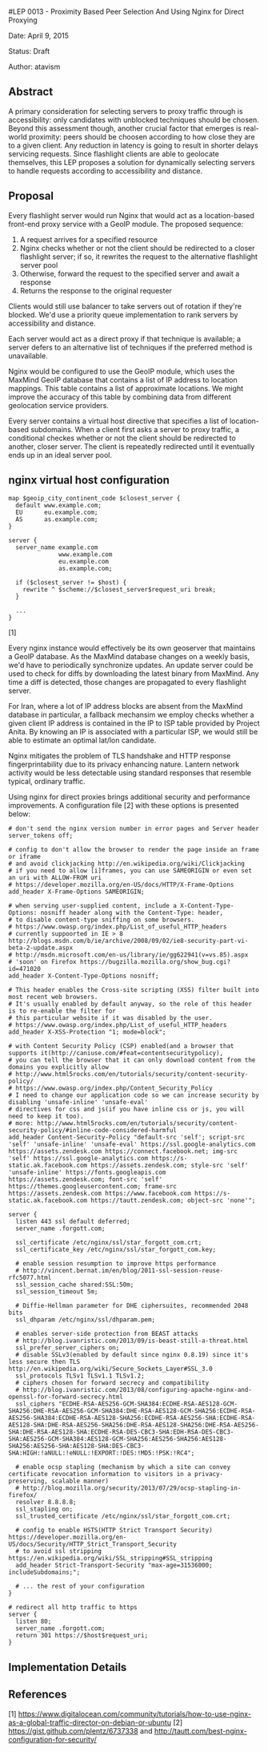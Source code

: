 #LEP 0013 - Proximity Based Peer Selection And Using Nginx for Direct Proxying

Date: April 9, 2015

Status: Draft

Author: atavism

## Abstract

A primary consideration for selecting servers to proxy traffic through is accessibility: only candidates with unblocked techniques should be chosen. Beyond this assessment though, another crucial factor that emerges is real-world proximity: peers should be choosen according to how close they are to a given client. Any reduction in latency is going to result in shorter delays servicing requests. Since flashlight clients are able to geolocate themselves, this LEP proposes a solution for dynamically selecting servers to handle requests according to accessibility and distance.

## Proposal

Every flashlight server would run Nginx that would act as a location-based front-end proxy service with a GeoIP module. The proposed sequence:

1. A request arrives for a specified resource
2. Nginx checks whether or not the client should be redirected to a closer flashlight server; if so, 
   it rewrites the request to the alternative flashlight server pool
3. Otherwise, forward the request to the specified server and await a response
4. Returns the response to the original requester

Clients would still use balancer to take servers out of rotation if they're blocked. We'd use a priority queue implementation to rank servers by accessibility and distance.

Each server would act as a direct proxy if that technique is available; a server defers to an alternative list of techniques if the preferred method is unavailable. 

Nginx would be configured to use the GeoIP module, which uses the MaxMind GeoIP database that contains a list of IP address to location mappings. This table contains a list of approximate locations. We might improve the accuracy of this table by combining data from different geolocation service providers.

Every server contains a virtual host directive that specifies a list of location-based subdomains. When a client first asks a server to proxy traffic, a conditional checkes whether or not the client should be redirected to another, closer server. The client is repeatedly redirected until it eventually ends up in an ideal server pool.

## nginx virtual host configuration
```
map $geoip_city_continent_code $closest_server {
  default www.example.com;
  EU      eu.example.com;
  AS      as.example.com;
}

server {
  server_name example.com
              www.example.com
              eu.example.com
              as.example.com;

  if ($closest_server != $host) {
    rewrite ^ $scheme://$closest_server$request_uri break;
  }

  ...
}
```
[1]

Every nginx instance would effectively be its own geoserver that maintains a GeoIP database. As the MaxMind database changes on a weekly basis, we'd have to periodically synchronize updates. An update server could be used to check for diffs by downloading the latest binary from MaxMind. Any time a diff is detected, those changes are propagated to every flashlight server.

For Iran, where a lot of IP address blocks are absent from the MaxMind database in particular, a fallback mechansim we employ checks whether a given client IP address is contained in the IP to ISP table provided by Project Anita. By knowing an IP is associated with a particular ISP, we would still be able to estimate an optimal lat/lon candidate. 

Nginx mitigates the problem of TLS handshake and HTTP response fingerprintability due to its privacy enhancing nature. Lantern network activity would be less detectable using standard responses that resemble typical, ordinary traffic.

Using nginx for direct proxies brings additional security and performance improvements. A configuration file [2] with these options is presented below:

```
# don't send the nginx version number in error pages and Server header
server_tokens off;

# config to don't allow the browser to render the page inside an frame or iframe
# and avoid clickjacking http://en.wikipedia.org/wiki/Clickjacking
# if you need to allow [i]frames, you can use SAMEORIGIN or even set an uri with ALLOW-FROM uri
# https://developer.mozilla.org/en-US/docs/HTTP/X-Frame-Options
add_header X-Frame-Options SAMEORIGIN;

# when serving user-supplied content, include a X-Content-Type-Options: nosniff header along with the Content-Type: header,
# to disable content-type sniffing on some browsers.
# https://www.owasp.org/index.php/List_of_useful_HTTP_headers
# currently suppoorted in IE > 8 http://blogs.msdn.com/b/ie/archive/2008/09/02/ie8-security-part-vi-beta-2-update.aspx
# http://msdn.microsoft.com/en-us/library/ie/gg622941(v=vs.85).aspx
# 'soon' on Firefox https://bugzilla.mozilla.org/show_bug.cgi?id=471020
add_header X-Content-Type-Options nosniff;

# This header enables the Cross-site scripting (XSS) filter built into most recent web browsers.
# It's usually enabled by default anyway, so the role of this header is to re-enable the filter for 
# this particular website if it was disabled by the user.
# https://www.owasp.org/index.php/List_of_useful_HTTP_headers
add_header X-XSS-Protection "1; mode=block";

# with Content Security Policy (CSP) enabled(and a browser that supports it(http://caniuse.com/#feat=contentsecuritypolicy),
# you can tell the browser that it can only download content from the domains you explicitly allow
# http://www.html5rocks.com/en/tutorials/security/content-security-policy/
# https://www.owasp.org/index.php/Content_Security_Policy
# I need to change our application code so we can increase security by disabling 'unsafe-inline' 'unsafe-eval'
# directives for css and js(if you have inline css or js, you will need to keep it too).
# more: http://www.html5rocks.com/en/tutorials/security/content-security-policy/#inline-code-considered-harmful
add_header Content-Security-Policy "default-src 'self'; script-src 'self' 'unsafe-inline' 'unsafe-eval' https://ssl.google-analytics.com https://assets.zendesk.com https://connect.facebook.net; img-src 'self' https://ssl.google-analytics.com https://s-static.ak.facebook.com https://assets.zendesk.com; style-src 'self' 'unsafe-inline' https://fonts.googleapis.com https://assets.zendesk.com; font-src 'self' https://themes.googleusercontent.com; frame-src https://assets.zendesk.com https://www.facebook.com https://s-static.ak.facebook.com https://tautt.zendesk.com; object-src 'none'";

server {
  listen 443 ssl default deferred;
  server_name .forgott.com;

  ssl_certificate /etc/nginx/ssl/star_forgott_com.crt;
  ssl_certificate_key /etc/nginx/ssl/star_forgott_com.key;

  # enable session resumption to improve https performance
  # http://vincent.bernat.im/en/blog/2011-ssl-session-reuse-rfc5077.html
  ssl_session_cache shared:SSL:50m;
  ssl_session_timeout 5m;

  # Diffie-Hellman parameter for DHE ciphersuites, recommended 2048 bits
  ssl_dhparam /etc/nginx/ssl/dhparam.pem;

  # enables server-side protection from BEAST attacks
  # http://blog.ivanristic.com/2013/09/is-beast-still-a-threat.html
  ssl_prefer_server_ciphers on;
  # disable SSLv3(enabled by default since nginx 0.8.19) since it's less secure then TLS http://en.wikipedia.org/wiki/Secure_Sockets_Layer#SSL_3.0
  ssl_protocols TLSv1 TLSv1.1 TLSv1.2;
  # ciphers chosen for forward secrecy and compatibility
  # http://blog.ivanristic.com/2013/08/configuring-apache-nginx-and-openssl-for-forward-secrecy.html
  ssl_ciphers "ECDHE-RSA-AES256-GCM-SHA384:ECDHE-RSA-AES128-GCM-SHA256:DHE-RSA-AES256-GCM-SHA384:DHE-RSA-AES128-GCM-SHA256:ECDHE-RSA-AES256-SHA384:ECDHE-RSA-AES128-SHA256:ECDHE-RSA-AES256-SHA:ECDHE-RSA-AES128-SHA:DHE-RSA-AES256-SHA256:DHE-RSA-AES128-SHA256:DHE-RSA-AES256-SHA:DHE-RSA-AES128-SHA:ECDHE-RSA-DES-CBC3-SHA:EDH-RSA-DES-CBC3-SHA:AES256-GCM-SHA384:AES128-GCM-SHA256:AES256-SHA256:AES128-SHA256:AES256-SHA:AES128-SHA:DES-CBC3-SHA:HIGH:!aNULL:!eNULL:!EXPORT:!DES:!MD5:!PSK:!RC4";

  # enable ocsp stapling (mechanism by which a site can convey certificate revocation information to visitors in a privacy-preserving, scalable manner)
  # http://blog.mozilla.org/security/2013/07/29/ocsp-stapling-in-firefox/
  resolver 8.8.8.8;
  ssl_stapling on;
  ssl_trusted_certificate /etc/nginx/ssl/star_forgott_com.crt;

  # config to enable HSTS(HTTP Strict Transport Security) https://developer.mozilla.org/en-US/docs/Security/HTTP_Strict_Transport_Security
  # to avoid ssl stripping https://en.wikipedia.org/wiki/SSL_stripping#SSL_stripping
  add_header Strict-Transport-Security "max-age=31536000; includeSubdomains;";

  # ... the rest of your configuration
}

# redirect all http traffic to https
server {
  listen 80;
  server_name .forgott.com;
  return 301 https://$host$request_uri;
}
```

## Implementation Details

## References
[1] https://www.digitalocean.com/community/tutorials/how-to-use-nginx-as-a-global-traffic-director-on-debian-or-ubuntu
[2] https://gist.github.com/plentz/6737338 and http://tautt.com/best-nginx-configuration-for-security/
